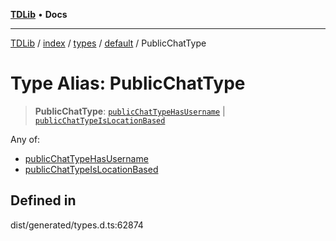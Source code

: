 [**TDLib**](../../../../../../README.md) • **Docs**

***

[TDLib](../../../../../../modules.md) / [index](../../../../../README.md) / [types](../../../README.md) / [default](../README.md) / PublicChatType

# Type Alias: PublicChatType

> **PublicChatType**: [`publicChatTypeHasUsername`](publicChatTypeHasUsername.md) \| [`publicChatTypeIsLocationBased`](publicChatTypeIsLocationBased.md)

Any of:
- [publicChatTypeHasUsername](publicChatTypeHasUsername.md)
- [publicChatTypeIsLocationBased](publicChatTypeIsLocationBased.md)

## Defined in

dist/generated/types.d.ts:62874
